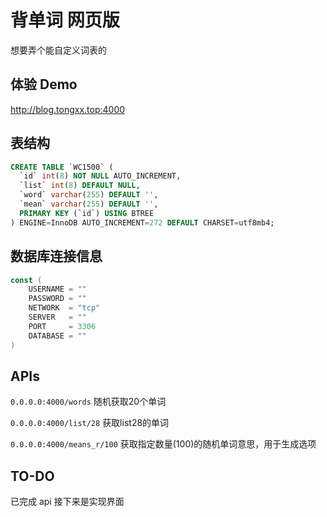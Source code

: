 # 背单词 网页版
想要弄个能自定义词表的

## 体验 Demo
http://blog.tongxx.top:4000

## 表结构
``` sql
CREATE TABLE `WC1500` (
  `id` int(8) NOT NULL AUTO_INCREMENT,
  `list` int(8) DEFAULT NULL,
  `word` varchar(255) DEFAULT '',
  `mean` varchar(255) DEFAULT '',
  PRIMARY KEY (`id`) USING BTREE
) ENGINE=InnoDB AUTO_INCREMENT=272 DEFAULT CHARSET=utf8mb4;
```

## 数据库连接信息
```go
const (
	USERNAME = ""
	PASSWORD = ""
	NETWORK  = "tcp"
	SERVER   = ""
	PORT     = 3306
	DATABASE = ""
)
```

## APIs

`0.0.0.0:4000/words` 
随机获取20个单词

`0.0.0.0:4000/list/28` 
获取list28的单词

`0.0.0.0:4000/means_r/100` 
获取指定数量(100)的随机单词意思，用于生成选项

## TO-DO
已完成 api
接下来是实现界面
